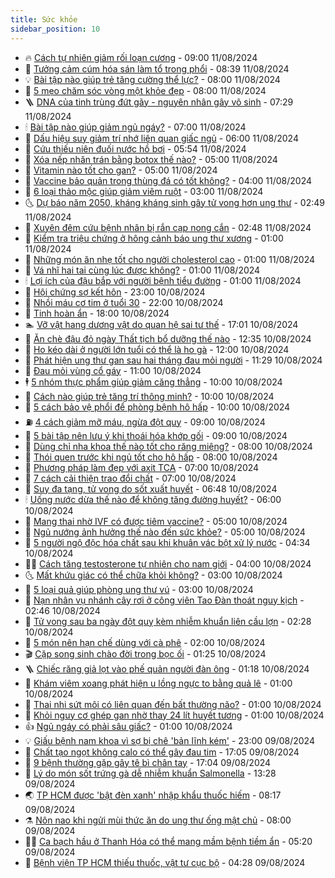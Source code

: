 ```yaml
---
title: Sức khỏe
sidebar_position: 10
---
```


<!-- vnexpress-suc-khoe:START -->
- 🔥 [Cách tự nhiên giảm rối loạn cương](https://vnexpress.net/cach-tu-nhien-giam-roi-loan-cuong-4780157.html) - 09:00 11/08/2024
- 🥰 [Tưởng cảm cúm hóa sán làm tổ trong phổi](https://vnexpress.net/tuong-cam-cum-hoa-san-lam-to-trong-phoi-4780250.html) - 08:39 11/08/2024
- 💡 [Bài tập nào giúp trẻ tăng cường thể lực?](https://vnexpress.net/bai-tap-nao-giup-tre-tang-cuong-the-luc-4780110.html) - 08:00 11/08/2024
- 🤗 [5 mẹo chăm sóc vòng một khỏe đẹp](https://vnexpress.net/5-meo-cham-soc-vong-mot-khoe-dep-4780087.html) - 08:00 11/08/2024
- 🪜 [DNA của tinh trùng đứt gãy - nguyên nhân gây vô sinh](https://vnexpress.net/dna-cua-tinh-trung-dut-gay-nguyen-nhan-gay-vo-sinh-4780147.html) - 07:29 11/08/2024
- 🕯 [Bài tập nào giúp giảm ngủ ngáy?](https://vnexpress.net/bai-tap-nao-giup-giam-ngu-ngay-4780112.html) - 07:00 11/08/2024
- 🤭 [Dấu hiệu suy giảm trí nhớ liên quan giấc ngủ](https://vnexpress.net/dau-hieu-suy-giam-tri-nho-lien-quan-giac-ngu-4780117.html) - 06:00 11/08/2024
- 👀 [Cứu thiếu niên đuối nước hồ bơi](https://vnexpress.net/cuu-thieu-nien-duoi-nuoc-ho-boi-4780167.html) - 05:54 11/08/2024
- 🌋 [Xóa nếp nhăn trán bằng botox thế nào?](https://vnexpress.net/xoa-nep-nhan-tran-bang-botox-the-nao-4780152.html) - 05:00 11/08/2024
- 🫶 [Vitamin nào tốt cho gan?](https://vnexpress.net/vitamin-nao-tot-cho-gan-4780108.html) - 05:00 11/08/2024
- 🦆 [Vaccine bảo quản trong thùng đá có tốt không?](https://vnexpress.net/vaccine-bao-quan-trong-thung-da-co-tot-khong-4780148.html) - 04:00 11/08/2024
- 🚀 [6 loại thảo mộc giúp giảm viêm ruột](https://vnexpress.net/6-loai-thao-moc-giup-giam-viem-ruot-4779984.html) - 03:00 11/08/2024
- 🌜 [Dự báo năm 2050, kháng kháng sinh gây tử vong hơn ung thư](https://vnexpress.net/du-bao-nam-2050-khang-khang-sinh-gay-tu-vong-hon-ung-thu-4780136.html) - 02:49 11/08/2024
- 🧰 [Xuyên đêm cứu bệnh nhân bị rắn cạp nong cắn](https://vnexpress.net/xuyen-dem-cuu-benh-nhan-bi-ran-cap-nong-can-4780115.html) - 02:48 11/08/2024
- 💫 [Kiểm tra triệu chứng ở hông cảnh báo ung thư xương](https://vnexpress.net/kiem-tra-trieu-chung-o-hong-canh-bao-ung-thu-xuong-4780033.html) - 01:00 11/08/2024
- 🌝 [Những món ăn nhẹ tốt cho người cholesterol cao](https://vnexpress.net/nhung-mon-an-nhe-tot-cho-nguoi-cholesterol-cao-4780030.html) - 01:00 11/08/2024
- 🗽 [Vá nhĩ hai tai cùng lúc được không?](https://vnexpress.net/va-nhi-hai-tai-cung-luc-duoc-khong-4780019.html) - 01:00 11/08/2024
- 🕯 [Lợi ích của đậu bắp với người bệnh tiểu đường](https://vnexpress.net/loi-ich-cua-dau-bap-voi-nguoi-benh-tieu-duong-4779259.html) - 01:00 11/08/2024
- 🦅 [Hội chứng sợ kết hôn](https://vnexpress.net/hoi-chung-so-ket-hon-4778670.html) - 23:00 10/08/2024
- 🦆 [Nhồi máu cơ tim ở tuổi 30](https://vnexpress.net/nhoi-mau-co-tim-o-tuoi-30-4780071.html) - 22:00 10/08/2024
- 🎊 [Tinh hoàn ẩn](https://vnexpress.net/tinh-hoan-an-4775269.html) - 18:00 10/08/2024
- 🏊 [Vỡ vật hang dương vật do quan hệ sai tư thế](https://vnexpress.net/vo-vat-hang-duong-vat-do-quan-he-sai-tu-the-4775811.html) - 17:01 10/08/2024
- 📝 [Ăn chè đậu đỏ ngày Thất tịch bổ dưỡng thế nào](https://vnexpress.net/an-che-dau-do-ngay-that-tich-bo-duong-the-nao-4779982.html) - 12:35 10/08/2024
- 💯 [Ho kéo dài ở người lớn tuổi có thể là ho gà](https://vnexpress.net/ho-keo-dai-o-nguoi-lon-tuoi-co-the-la-ho-ga-4780064.html) - 12:00 10/08/2024
- 🌊 [Phát hiện ung thư gan sau hai tháng đau mỏi người](https://vnexpress.net/phat-hien-ung-thu-gan-sau-hai-thang-dau-moi-nguoi-4780061.html) - 11:29 10/08/2024
- 🚀 [Đau mỏi vùng cổ gáy](https://vnexpress.net/dau-moi-vung-co-gay-4777887.html) - 11:00 10/08/2024
- 🕴 [5 nhóm thực phẩm giúp giảm căng thẳng](https://vnexpress.net/5-nhom-thuc-pham-giup-giam-cang-thang-4779947.html) - 10:00 10/08/2024
- 🗽 [Cách nào giúp trẻ tăng trí thông minh?](https://vnexpress.net/cach-nao-giup-tre-tang-tri-thong-minh-4779929.html) - 10:00 10/08/2024
- 🎡 [5 cách bảo vệ phổi để phòng bệnh hô hấp](https://vnexpress.net/5-cach-bao-ve-phoi-de-phong-benh-ho-hap-4779891.html) - 10:00 10/08/2024
- ⛽️ [4 cách giảm mỡ máu, ngừa đột quỵ](https://vnexpress.net/4-cach-giam-mo-mau-ngua-dot-quy-4779955.html) - 09:00 10/08/2024
- 🦆 [5 bài tập nên lưu ý khi thoái hóa khớp gối](https://vnexpress.net/5-bai-tap-nen-luu-y-khi-thoai-hoa-khop-goi-4779893.html) - 09:00 10/08/2024
- 🤩 [Dùng chỉ nha khoa thế nào tốt cho răng miệng?](https://vnexpress.net/dung-chi-nha-khoa-the-nao-tot-cho-rang-mieng-4778162.html) - 08:00 10/08/2024
- 🦒 [Thói quen trước khi ngủ tốt cho hô hấp](https://vnexpress.net/thoi-quen-truoc-khi-ngu-tot-cho-ho-hap-4779874.html) - 08:00 10/08/2024
- 💫 [Phương pháp làm đẹp với axit TCA](https://vnexpress.net/phuong-phap-lam-dep-voi-axit-tca-4779927.html) - 07:00 10/08/2024
- 🐘 [7 cách cải thiện trao đổi chất](https://vnexpress.net/7-cach-cai-thien-trao-doi-chat-4779812.html) - 07:00 10/08/2024
- 🚀 [Suy đa tạng, tử vong do sốt xuất huyết](https://vnexpress.net/suy-da-tang-tu-vong-do-sot-xuat-huyet-4779600.html) - 06:48 10/08/2024
- 🕯 [Uống nước dừa thế nào để không tăng đường huyết?](https://vnexpress.net/uong-nuoc-dua-the-nao-de-khong-tang-duong-huyet-4779890.html) - 06:00 10/08/2024
- 🦏 [Mang thai nhờ IVF có được tiêm vaccine?](https://vnexpress.net/mang-thai-nho-ivf-co-duoc-tiem-vaccine-4779911.html) - 05:00 10/08/2024
- 🦄 [Ngủ nướng ảnh hưởng thế nào đến sức khỏe?](https://vnexpress.net/ngu-nuong-anh-huong-the-nao-den-suc-khoe-4779864.html) - 05:00 10/08/2024
- 🦒 [5 người ngộ độc hóa chất sau khi khuân vác bột xử lý nước](https://vnexpress.net/5-nguoi-ngo-doc-hoa-chat-sau-khi-khuan-vac-bot-xu-ly-nuoc-4779914.html) - 04:34 10/08/2024
- 👨‍🏫 [Cách tăng testosterone tự nhiên cho nam giới](https://vnexpress.net/cach-tang-testosterone-tu-nhien-cho-nam-gioi-4779883.html) - 04:00 10/08/2024
- 🌜 [Mất khứu giác có thể chữa khỏi không?](https://vnexpress.net/mat-khuu-giac-co-the-chua-khoi-khong-4779811.html) - 03:00 10/08/2024
- 🚀 [5 loại quả giúp phòng ung thư vú](https://vnexpress.net/5-loai-qua-giup-phong-ung-thu-vu-4779700.html) - 03:00 10/08/2024
- 💃 [Nạn nhân vụ nhánh cây rơi ở công viên Tao Đàn thoát nguy kịch](https://vnexpress.net/nan-nhan-vu-nhanh-cay-roi-o-cong-vien-tao-dan-thoat-nguy-kich-4779871.html) - 02:46 10/08/2024
- 💯 [Tử vong sau ba ngày đột quỵ kèm nhiễm khuẩn liên cầu lợn](https://vnexpress.net/tu-vong-sau-ba-ngay-dot-quy-kem-nhiem-khuan-lien-cau-lon-4779878.html) - 02:28 10/08/2024
- 🤔 [5 món nên hạn chế dùng với cà phê](https://vnexpress.net/5-mon-nen-han-che-dung-voi-ca-phe-4779835.html) - 02:00 10/08/2024
- 🎬 [Cặp song sinh chào đời trong bọc ối](https://vnexpress.net/cap-song-sinh-chao-doi-trong-boc-oi-4779802.html) - 01:25 10/08/2024
- 🪜 [Chiếc răng giả lọt vào phế quản người đàn ông](https://vnexpress.net/chiec-rang-gia-lot-vao-phe-quan-nguoi-dan-ong-4779795.html) - 01:18 10/08/2024
- 🦣 [Khám viêm xoang phát hiện u lồng ngực to bằng quả lê](https://vnexpress.net/kham-viem-xoang-phat-hien-u-long-nguc-to-bang-qua-le-4779743.html) - 01:00 10/08/2024
- 🧐 [Thai nhi sứt môi có liên quan đến bất thường não?](https://vnexpress.net/thai-nhi-sut-moi-co-lien-quan-den-bat-thuong-nao-4779724.html) - 01:00 10/08/2024
- 🤡 [Khỏi nguy cơ ghép gan nhờ thay 24 lít huyết tương](https://vnexpress.net/khoi-nguy-co-ghep-gan-nho-thay-24-lit-huyet-tuong-4779669.html) - 01:00 10/08/2024
- 👍 [Ngủ ngáy có phải sâu giấc?](https://vnexpress.net/ngu-ngay-co-phai-sau-giac-4779505.html) - 01:00 10/08/2024
- 💡 [Giấu bệnh nam khoa vì sợ bị chê &#39;bản lĩnh kém&#39;](https://vnexpress.net/giau-benh-nam-khoa-vi-so-bi-che-ban-linh-kem-4776730.html) - 23:00 09/08/2024
- 💯 [Chất tạo ngọt không calo có thể gây đau tim](https://vnexpress.net/chat-tao-ngot-khong-calo-co-the-gay-dau-tim-4779323.html) - 17:05 09/08/2024
- 🧠 [9 bệnh thường gặp gây tê bì chân tay](https://vnexpress.net/9-benh-thuong-gap-gay-te-bi-chan-tay-4778957.html) - 17:04 09/08/2024
- 🎡 [Lý do món sốt trứng gà dễ nhiễm khuẩn Salmonella](https://vnexpress.net/ly-do-mon-sot-trung-ga-de-nhiem-khuan-salmonella-4779789.html) - 13:28 09/08/2024
- 🌏 [TP HCM được &#39;bật đèn xanh&#39; nhập khẩu thuốc hiếm](https://vnexpress.net/tp-hcm-duoc-bat-den-xanh-nhap-khau-thuoc-hiem-4779581.html) - 08:17 09/08/2024
- ⚗️ [Nôn nao khi ngửi mùi thức ăn do ung thư ống mật chủ](https://vnexpress.net/non-nao-khi-ngui-mui-thuc-an-do-ung-thu-ong-mat-chu-4779558.html) - 08:00 09/08/2024
- 👨‍🏫 [Ca bạch hầu ở Thanh Hóa có thể mang mầm bệnh tiềm ẩn](https://vnexpress.net/mam-benh-bach-hau-o-thanh-hoa-co-the-do-nguoi-lanh-mang-trung-4779337.html) - 05:20 09/08/2024
- 🤖 [Bệnh viện TP HCM thiếu thuốc, vật tư cục bộ](https://vnexpress.net/benh-vien-tp-hcm-thieu-thuoc-vat-tu-cuc-bo-4779432.html) - 04:28 09/08/2024<!-- vnexpress-suc-khoe:END -->
